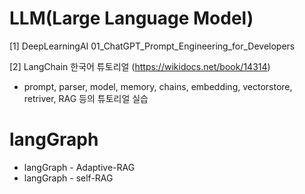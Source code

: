 
# LLM(Large Language Model)

[1] DeepLearningAI 
01_ChatGPT_Prompt_Engineering_for_Developers


[2] LangChain 한국어 튜토리얼 (https://wikidocs.net/book/14314)
  - prompt, parser, model, memory, chains, embedding, vectorstore, retriver, RAG 등의 튜토리얼 실습

# langGraph 

 - langGraph - Adaptive-RAG
 - langGraph - self-RAG  
  
